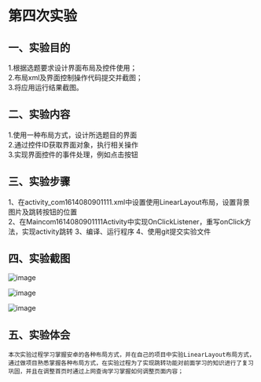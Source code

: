 ﻿# 第四次实验

## 一、实验目的
1.根据选题要求设计界面布局及控件使用；<br>
2.布局xml及界面控制操作代码提交并截图；<br>
3.将应用运行结果截图。

## 二、实验内容
1.使用一种布局方式，设计所选题目的界面<br>
2.通过控件ID获取界面对象，执行相关操作<br>
3.实现界面控件的事件处理，例如点击按钮

## 三、实验步骤
1、在activity_com1614080901111.xml中设置使用LinearLayout布局，设置背景图片及跳转按钮的位置  
2、在Maincom1614080901111Activity中实现OnClickListener，重写onClick方法，实现activity跳转
3、编译、运行程序
4、使用git提交实验文件

## 四、实验截图

![image](https://github.com/JianPengChen/android-labs-2018/blob/master/Com1614080901111/report4Imga.jpg)

![image](https://github.com/JianPengChen/android-labs-2018/blob/master/Com1614080901111/report4Imga.jpg)

![image](https://github.com/JianPengChen/android-labs-2018/blob/master/Com1614080901111/report4Imga.jpg)


## 五、实验体会
	本次实验过程学习掌握安卓的各种布局方式，并在自己的项目中实验LinearLayout布局方式，通过做项目熟悉掌握各种布局方式，在实验过程为了实现跳转功能对前面学习的知识进行了复习巩固，并且在调整首页时通过上网查询学习掌握如何调整页面内容；
